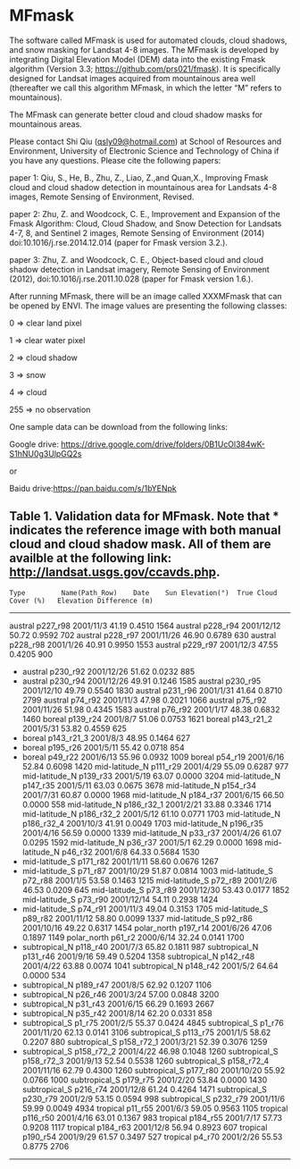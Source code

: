 # MFmask
 The software called MFmask is used for automated clouds, cloud shadows, and snow masking for Landsat 4-8 images. The MFmask is developed by integrating Digital Elevation Model (DEM) data into the existing Fmask algorithm (Version 3.3; https://github.com/prs021/fmask). It is specifically designed for Landsat images acquired from mountainous area well (thereafter we call this algorithm MFmask, in which the letter “M” refers to mountainous). 
 
The MFmask can generate better cloud and cloud shadow masks for mountainous areas. 
 
Please contact Shi Qiu (qsly09@hotmail.com) at School of Resources and Environment, University of Electronic Science and Technology of China if you have any questions.
Please cite the following papers:

paper 1: Qiu, S., He, B., Zhu, Z., Liao, Z.,and Quan,X., Improving Fmask cloud and cloud shadow detection in mountainous area for Landsats 4-8 images, Remote Sensing of Environment, Revised.

paper 2: Zhu, Z. and Woodcock, C. E., Improvement and Expansion of the Fmask Algorithm: Cloud, Cloud Shadow, and Snow Detection for Landsats 4-7, 8, and Sentinel 2 images, Remote Sensing of Environment (2014) doi:10.1016/j.rse.2014.12.014 (paper for Fmask version 3.2.).

paper 3: Zhu, Z. and Woodcock, C. E., Object-based cloud and cloud shadow detection in Landsat imagery, Remote Sensing of Environment (2012), doi:10.1016/j.rse.2011.10.028 (paper for Fmask version 1.6.).


After running MFmask, there will be an image called XXXMFmask that can be opened by ENVI. The image values are presenting the following classes:

0 => clear land pixel

1 => clear water pixel

2 => cloud shadow

3 => snow

4 => cloud

255 => no observation

One sample data can be download from the following links:

Google drive: https://drive.google.com/drive/folders/0B1UcOl384wK-S1hNU0g3UlpGQ2s

or

Baidu drive:https://pan.baidu.com/s/1bYENpk


Table 1. Validation data for MFmask. Note that * indicates the reference image with both manual cloud and cloud shadow mask. All of them are availble at the following link: http://landsat.usgs.gov/ccavds.php.
------------------------------------------------------------------------------------------------------------
    Type         Name(Path_Row)    Date    Sun Elevation(°)  True Cloud Cover (%)   Elevation Difference (m)
------------------------------------------------------------------------------------------------------------
   austral         p227_r98      2001/11/3      41.19             0.4510                     1564
   austral         p228_r94      2001/12/12     50.72             0.9592                     702
   austral         p228_r97      2001/11/26     46.90             0.6789                     630
   austral         p228_r98      2001/1/26      40.91             0.9950                     1553
   austral         p229_r97      2001/12/3      47.55             0.4205                     900
*  austral         p230_r92      2001/12/26     51.62             0.0232                     885
*  austral         p230_r94      2001/12/26     49.91             0.1246                     1585
   austral         p230_r95      2001/12/10     49.79             0.5540                     1830
   austral         p231_r96      2001/1/31      41.64             0.8710                     2799
   austral         p74_r92       2001/11/3      47.98             0.2021                     1066
   austral         p75_r92       2001/11/26     51.98             0.4345                     1583
   austral         p76_r92       2001/1/17      48.38             0.6832                     1460
   boreal          p139_r24      2001/8/7       51.06             0.0753                     1621
   boreal          p143_r21_2    2001/5/31      53.82             0.4559                     625
*  boreal          p143_r21_3    2001/8/3       48.95             0.1464                     627
*  boreal          p195_r26      2001/5/11      55.42             0.0718                     854
*  boreal          p49_r22       2001/6/13      55.96             0.0932                     1009
   boreal          p54_r19       2001/6/16      52.84             0.6098                     1420
   mid-latitude_N  p111_r29      2001/4/29      55.09             0.6287                     977
   mid-latitude_N  p139_r33      2001/5/19      63.07             0.0000                     3204
   mid-latitude_N  p147_r35      2001/5/11      63.03             0.0675                     3678
   mid-latitude_N  p154_r34      2001/7/31      60.87             0.0000                     1968
   mid-latitude_N  p184_r37      2001/6/15      66.50             0.0000                     558
   mid-latitude_N  p186_r32_1    2001/2/21      33.88             0.3346                     1714
   mid-latitude_N  p186_r32_2    2001/5/12      61.10             0.0771                     1703
   mid-latitude_N  p186_r32_4    2001/10/3      41.91             0.0049                     1703
   mid-latitude_N  p196_r35      2001/4/16      56.59             0.0000                     1339
   mid-latitude_N  p33_r37       2001/4/26      61.07             0.0295                     1592
   mid-latitude_N  p36_r37       2001/5/1       62.29             0.0000                     1698
   mid-latitude_N  p46_r32       2001/6/8       64.33             0.5684                     1530
*  mid-latitude_S  p171_r82      2001/11/11     58.60             0.0676                     1267
*  mid-latitude_S  p71_r87       2001/10/29     51.87             0.0814                     1003
   mid-latitude_S  p72_r88       2001/1/5       53.58             0.1463                     1215
   mid-latitude_S  p72_r89       2001/2/6       46.53             0.0209                     645
   mid-latitude_S  p73_r89       2001/12/30     53.43             0.0177                     1852
   mid-latitude_S  p73_r90       2001/12/14     54.11             0.2938                     1424
*  mid-latitude_S  p74_r91       2001/11/3      49.04             0.3153                     1705
   mid-latitude_S  p89_r82       2001/11/12     58.80             0.0099                     1337
   mid-latitude_S  p92_r86       2001/10/16     49.22             0.6317                     1454
   polar_north     p197_r14      2001/6/26      47.06             0.1897                     1149
   polar_north     p61_r2        2000/6/14      32.24             0.0141                     1700
*  subtropical_N   p118_r40      2001/7/3       65.82             0.1811                     987
   subtropical_N   p131_r46      2001/9/16      59.49             0.5204                     1358
   subtropical_N   p142_r48      2001/4/22      63.88             0.0074                     1041
   subtropical_N   p148_r42      2001/5/2       64.64             0.0000                     534
*  subtropical_N   p189_r47      2001/8/5       62.92             0.1207                     1106
*  subtropical_N   p26_r46       2001/3/24      57.00             0.0848                     3200
*  subtropical_N   p31_r43       2001/6/15      66.29             0.1693                     2667
*  subtropical_N   p35_r42       2001/8/14      62.20             0.0331                     858
*  subtropical_S   p1_r75        2001/2/5       55.37             0.0424                     4845
   subtropical_S   p1_r76        2001/11/20     62.13             0.0141                     3106
   subtropical_S   p113_r75      2001/1/5       58.62             0.2207                     880
   subtropical_S   p158_r72_1    2001/3/21      52.39             0.3076                     1259
*  subtropical_S   p158_r72_2    2001/4/22      46.98             0.1048                     1260
   subtropical_S   p158_r72_3    2001/9/13      52.54             0.5538                     1260
   subtropical_S   p158_r72_4    2001/11/16     62.79             0.4300                     1260
   subtropical_S   p177_r80      2001/10/20     55.92             0.0766                     1000
   subtropical_S   p179_r75      2001/2/20      53.84             0.0000                     1430
   subtropical_S   p216_r74      2001/12/8      61.24             0.4264                     1471
   subtropical_S   p230_r79      2001/2/9       53.15             0.0594                     998
   subtropical_S   p232_r79      2001/11/6      59.99             0.0049                     4934
   tropical        p11_r55       2001/6/3       59.05             0.9563                     1105
   tropical        p116_r50      2001/4/16      63.01             0.1367                     983
   tropical        p184_r55      2001/7/17      57.73             0.9208                     1117
   tropical        p184_r63      2001/12/8      56.94             0.8923                     607
   tropical        p190_r54      2001/9/29      61.57             0.3497                     527
   tropical        p4_r70        2001/2/26      55.53             0.8775                     2706
------------------------------------------------------------------------------------------------------------

